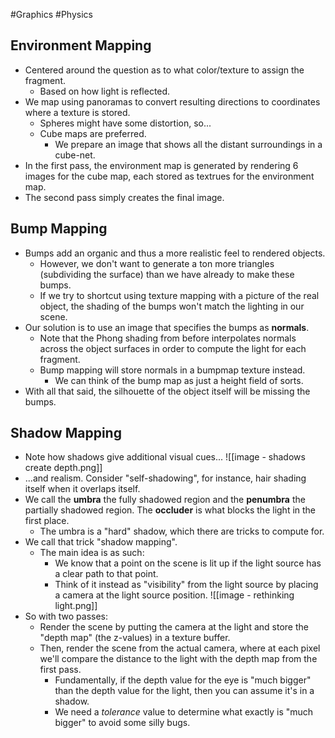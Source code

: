 #Graphics #Physics
## Environment Mapping
- Centered around the question as to what color/texture to assign the fragment.
	- Based on how light is reflected.
- We map using panoramas to convert resulting directions to coordinates where a texture is stored.
	- Spheres might have some distortion, so...
	- Cube maps are preferred.
		- We prepare an image that shows all the distant surroundings in a cube-net.
- In the first pass, the environment map is generated by rendering 6 images for the cube map, each stored as textrues for the environment map.
- The second pass simply creates the final image.

## Bump Mapping
- Bumps add an organic and thus a more realistic feel to rendered objects.
	- However, we don't want to generate a ton more triangles (subdividing the surface) than we have already to make these bumps.
	- If we try to shortcut using texture mapping with a picture of the real object, the shading of the bumps won't match the lighting in our scene.
- Our solution is to use an image that specifies the bumps as **normals**.
	- Note that the Phong shading from before interpolates normals across the object surfaces in order to compute the light for each fragment.
	- Bump mapping will store normals in a bumpmap texture instead.
		- We can think of the bump map as just a height field of sorts.
- With all that said, the silhouette of the object itself will be missing the bumps.

## Shadow Mapping
- Note how shadows give additional visual cues... ![[image - shadows create depth.png]]
- ...and realism. Consider "self-shadowing", for instance, hair shading itself when it overlaps itself.
- We call the **umbra** the fully shadowed region and the **penumbra** the partially shadowed region. The **occluder** is what blocks the light in the first place.
	- The umbra is a "hard" shadow, which there are tricks to compute for.
- We call that trick "shadow mapping".
	- The main idea is as such:
		- We know that a point on the scene is lit up if the light source has a clear path to that point.
		- Think of it instead as "visibility" from the light source by placing a camera at the light source position.
![[image - rethinking light.png]]
- So with two passes:
	- Render the scene by putting the camera at the light and store the "depth map" (the z-values) in a texture buffer.
	- Then, render the scene from the actual camera, where at each pixel we'll compare the distance to the light with the depth map from the first pass.
		- Fundamentally, if the depth value for the eye is "much bigger" than the depth value for the light, then you can assume it's in a shadow.
		- We need a *tolerance* value to determine what exactly is "much bigger" to avoid some silly bugs.